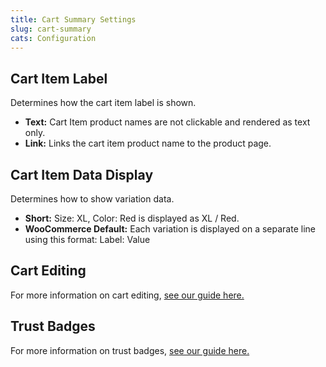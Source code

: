 ```yaml
---
title: Cart Summary Settings
slug: cart-summary
cats: Configuration
---
```



  <h2>
    Cart Item Label
  </h2>
  <p>
    Determines how the cart item label is shown.&nbsp;
  </p>
  <ul>
    <li>
      <strong>Text:</strong> Cart Item product names are not clickable and rendered as text only.
    </li>
    <li>
      <strong>Link:</strong> Links the cart item product name to the product page.
    </li>
  </ul>
  <h2>
    Cart Item Data Display
  </h2>
  <p>
    Determines how to show variation data.&nbsp;
  </p>
  <ul>
    <li>
      <strong>Short:</strong> Size: XL, Color: Red is displayed as XL / Red.
    </li>
    <li>
      <strong>WooCommerce Default:</strong>&nbsp;Each variation is displayed on a separate line using this format: Label: Value
    </li>
  </ul>
  <h2>
    Cart Editing
  </h2>
  <p>
    For more information on cart editing, <a href="https://cfw.test/documentation/how-to-enable-cart-editing">see our guide here.</a>
  </p>
  <h2>
    Trust Badges
  </h2>
  <p>
    For more information on trust badges, <a href="https://cfw.test/documentation/trust-badges">see our guide here.</a>
  </p>
